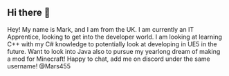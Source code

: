 ## Hi there 👋

<!--
**Mars455/Mars455** is a ✨ _special_ ✨ repository because its `README.md` (this file) appears on your GitHub profile.

Here are some ideas to get you started:

- 🔭 I’m currently working on ...
- 🌱 I’m currently learning ...
- 👯 I’m looking to collaborate on ...
- 🤔 I’m looking for help with ...
- 💬 Ask me about ...
- 📫 How to reach me: ...
- 😄 Pronouns: ...
- ⚡ Fun fact: ...
-->
Hey! My name is Mark, and I am from the UK. I am currently an IT Apprentice, looking to get into the developer world. 
I am looking at learning C++ with my C# knowledge to potentially look at developing in UE5 in the future.
Want to look into Java also to pursue my yearlong dream of making a mod for Minecraft!
Happy to chat, add me on discord under the same username! @Mars455
